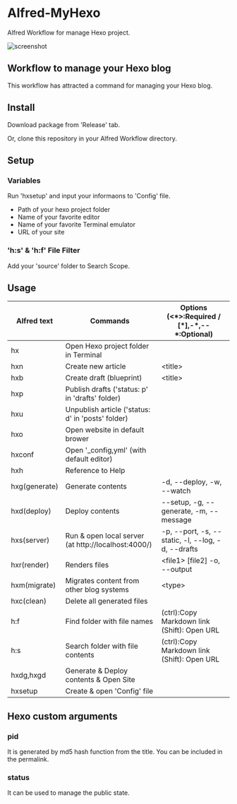 Alfred-MyHexo
=============

Alfred Workflow for manage Hexo project.

![screenshot](http://cl.ly/Z9T9/Image%202015-01-02%20at%207.39.06%20%E5%8D%88%E5%BE%8C.png)

## Workflow to manage your Hexo blog

This workflow has attracted a command for managing your Hexo blog.

## Install
Download package from 'Release' tab.

Or, clone this repository in your Alfred Workflow directory.


## Setup
### Variables
Run 'hxsetup' and input your informaons to 'Config' file.

* Path of your hexo project folder
* Name of your favorite editor
* Name of your favorite Terminal emulator
* URL of your site

### 'h:s' & 'h:f' File Filter
Add your 'source' folder to Search Scope.

## Usage
| Alfred text     | Commands                                               | Options (&lt;\*&gt;:Required / [\*],-\*,--\*:Optional) |
| --------------- | ------------------------------------------------------ | ------------------------------------------------------ |
| hx              | Open Hexo project folder in Terminal                   |                                                        |
| hxn             | Create new article                                     | &lt;title&gt;                                          |
| hxb             | Create draft (blueprint)                               | &lt;title&gt;                                          |
| hxp             | Publish drafts  ('status: p' in 'drafts' folder)       |                                                        |
| hxu             | Unpublish article  ('status: d' in 'posts' folder)     |                                                        |
| hxo             | Open website in default brower                         |                                                        |
| hxconf          | Open '_config,yml'  (with default editor)              |                                                        |
| hxh             | Reference to Help                                      |                                                        |
| hxg(generate)   | Generate contents                                      | -d, --deploy, -w, --watch                              |
| hxd(deploy)     | Deploy contents                                        | --setup, -g, --generate, -m, --message                 |
| hxs(server)     | Run & open local server (at http://localhost:4000/)    | -p, --port, -s, --static, -l, --log, -d, --drafts      |
| hxr(render)     | Renders files                                          | &lt;file1&gt; [file2] -o, --output                     |
| hxm(migrate)    | Migrates content from other blog systems               | &lt;type&gt;                                           |
| hxc(clean)      | Delete all generated files                             |                                                        |
| h:f             | Find folder with file names                            | (ctrl):Copy Markdown link (Shift): Open URL            |
| h:s             | Search folder with file contents                       | (ctrl):Copy Markdown link (Shift): Open URL            |
| hxdg,hxgd       | Generate & Deploy contents & Open Site                 |                                                        |
| hxsetup         | Create & open 'Config' file                            |                                                        |

## Hexo custom arguments
### pid
It is generated by md5 hash function from the title. You can be included in the permalink.

### status
It can be used to manage the public state.
